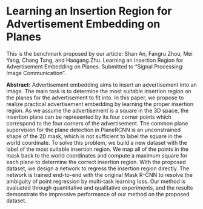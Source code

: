 # Learning an Insertion Region for Advertisement Embedding on Planes

This is the benchmark proposed by our article:
Shan An, Fangru Zhou, Mei Yang, Chang Tang, and Haogang Zhu. Learning an Insertion Region for Advertisement Embedding on Planes. 
Submitted to “Signal Processing: Image Communication”.

**Abstract:** 
Advertisement embedding aims to insert an advertisement into an image. The main task is to determine the most suitable insertion region on the planes for the advertisement to fit into. In this paper, we propose to realize practical advertisement embedding by learning the proper insertion region. As we assume the advertisement is a square in the 3D space, the insertion plane can be represented by its four corner points which correspond to the four corners of the advertisement. The common plane supervision for the plane detection in PlaneRCNN is an unconstrained shape of the 2D mask, which is not sufficient to label the square in the world coordinate. To solve this problem, we build a new dataset with the label of the most suitable insertion region. We map all of the points in the mask back to the world coordinates and compute a maximum square for each plane to determine the correct insertion region. With the proposed dataset, we design a network to regress the insertion region directly. The network is trained end-to-end with the original Mask R-CNN to resolve the ambiguity of point regression by multi-task learning loss. Our method is evaluated through quantitative and qualitative experiments, and the results demonstrate the impressive performance of our method on the proposed dataset.

